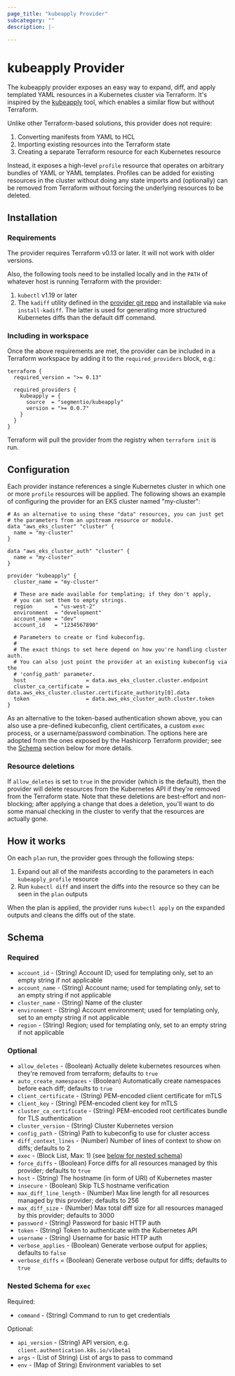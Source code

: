 ```yaml
---
page_title: "kubeapply Provider"
subcategory: ""
description: |-

---
```


# kubeapply Provider

The kubeapply provider exposes an easy way to expand, diff, and apply templated YAML resources
in a Kubernetes cluster via Terraform. It's inspired by the
[kubeapply](https://github.com/segmentio/kubeapply) tool, which enables a similar flow but
without Terraform.

Unlike other Terraform-based solutions, this provider does not require:

1. Converting manifests from YAML to HCL
2. Importing existing resources into the Terraform state
3. Creating a separate Terraform resource for each Kubernetes resource

Instead, it exposes a high-level `profile` resource that operates on
arbitrary bundles of YAML or YAML templates. Profiles can be added for existing resources in the
cluster without doing any state imports and (optionally) can be removed from Terraform without
forcing the underlying resources to be deleted.

## Installation

### Requirements

The provider requires Terraform v0.13 or later. It will not work with older versions.

Also, the following tools need to be installed locally and in the `PATH` of whatever host is
running Terraform with the provider:

1. `kubectl` v1.19 or later
2. The `kadiff` utility defined in the
  [provider git repo](https://github.com/segmentio/terraform-provider-kubeapply) and installable
  via `make install-kadiff`. The latter is used for generating more structured Kubernetes diffs
  than the default diff command.

### Including in workspace

Once the above requirements are met, the provider can be included in a Terraform workspace
by adding it to the `required_providers` block, e.g.:

```hcl
terraform {
  required_version = ">= 0.13"

  required_providers {
    kubeapply = {
      source  = "segmentio/kubeapply"
      version = ">= 0.0.7"
    }
  }
}
```

Terraform will pull the provider from the registry when `terraform init` is run.

## Configuration

Each provider instance references a single Kubernetes cluster in which one or
more `profile` resources will be applied. The following shows an example of configuring
the provider for an EKS cluster named "my-cluster":

```hcl
# As an alternative to using these "data" resources, you can just get
# the parameters from an upstream resource or module.
data "aws_eks_cluster" "cluster" {
  name = "my-cluster"
}

data "aws_eks_cluster_auth" "cluster" {
  name = "my-cluster"
}

provider "kubeapply" {
  cluster_name = "my-cluster"

  # These are made available for templating; if they don't apply,
  # you can set them to empty strings.
  region       = "us-west-2"
  environment  = "development"
  account_name = "dev"
  account_id   = "1234567890"

  # Parameters to create or find kubeconfig.
  #
  # The exact things to set here depend on how you're handling cluster auth.
  # You can also just point the provider at an existing kubeconfig via the
  # 'config_path' parameter.
  host                   = data.aws_eks_cluster.cluster.endpoint
  cluster_ca_certificate = data.aws_eks_cluster.cluster.certificate_authority[0].data
  token                  = data.aws_eks_cluster_auth.cluster.token
}
```

As an alternative to the token-based authentication shown above, you can also
use a pre-defined kubeconfig, client certificates, a custom `exec` process, or a username/password
combination. The options here are adopted from the ones exposed by the Hashicorp Terraform
provider; see the [Schema](#schema) section below for more details.

### Resource deletions

If `allow_deletes` is set to `true` in the provider (which is the default), then the
provider will delete resources from the Kubernetes API if they're removed from the Terraform
state. Note that these deletions are best-effort and non-blocking; after applying a change
that does a deletion, you'll want to do some manual checking in the cluster to verify that
the resources are actually gone.

## How it works

On each `plan` run, the provider goes through the following steps:

1. Expand out all of the manifests according to the parameters in each `kubeapply_profile` resource
2. Run `kubectl diff` and insert the diffs into the resource so they can be seen in the `plan` outputs

When the plan is applied, the provider runs `kubectl apply` on the expanded outputs and cleans
the diffs out of the state.

## Schema

### Required

- `account_id` - (String) Account ID; used for templating only, set to an empty string if not applicable
- `account_name` - (String) Account name; used for templating only, set to an empty string if not applicable
- `cluster_name` - (String) Name of the cluster
- `environment` - (String) Account environment; used for templating only, set to an empty string if not applicable
- `region` - (String) Region; used for templating only, set to an empty string if not applicable

### Optional

- `allow_deletes` - (Boolean) Actually delete kubernetes resources when they're removed from terraform; defaults to `true`
- `auto_create_namespaces` - (Boolean) Automatically create namespaces before each diff; defaults to `true`
- `client_certificate` - (String) PEM-encoded client certificate for mTLS
- `client_key` - (String) PEM-encoded client key for mTLS
- `cluster_ca_certificate` - (String) PEM-encoded root certificates bundle for TLS authentication
- `cluster_version` - (String) Cluster Kubernetes version
- `config_path` - (String) Path to kubeconfig to use for cluster access
- `diff_context_lines` - (Number) Number of lines of context to show on diffs; defaults to 2
- `exec` - (Block List, Max: 1) (see [below for nested schema](#nestedblock--exec))
- `force_diffs` - (Boolean) Force diffs for all resources managed by this provider; defaults to `true`
- `host` - (String) The hostname (in form of URI) of Kubernetes master
- `insecure` - (Boolean) Skip TLS hostname verification
- `max_diff_line_length` - (Number) Max line length for all resources managed by this provider; defaults to 256
- `max_diff_size` - (Number) Max total diff size for all resources managed by this provider; defaults to 3000
- `password` - (String) Password for basic HTTP auth
- `token` - (String) Token to authenticate with the Kubernetes API
- `username` - (String) Username for basic HTTP auth
- `verbose_applies` - (Boolean) Generate verbose output for applies; defaults to `false`
- `verbose_diffs` = (Boolean) Generate verbose output for diffs; defaults to `true`

<a id="nestedblock--exec"></a>
### Nested Schema for `exec`

Required:

- `command` - (String) Command to run to get credentials

Optional:

- `api_version` - (String) API version, e.g. `client.authentication.k8s.io/v1beta1`
- `args` - (List of String) List of args to pass to command
- `env` - (Map of String) Environment variables to set

